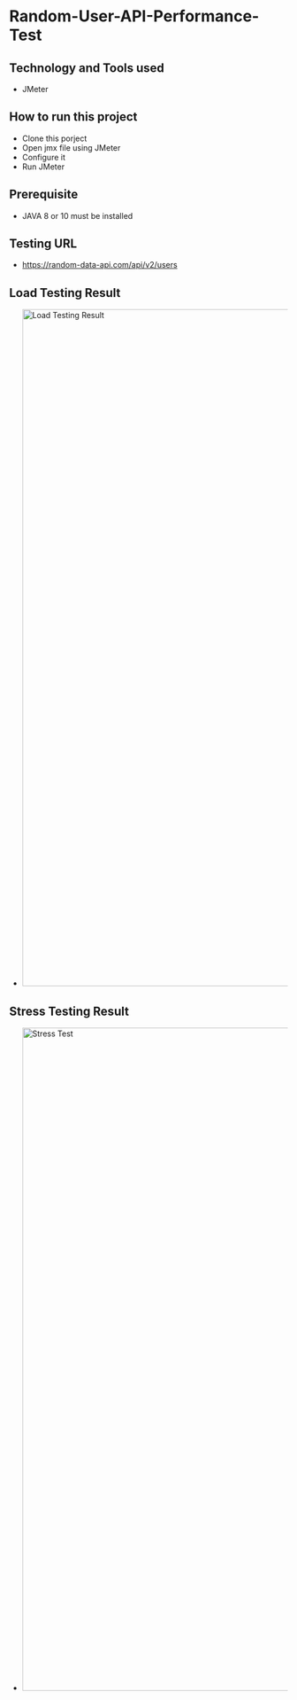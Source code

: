 # Random-User-API-Performance-Test

## Technology and Tools used
 - JMeter
 
## How to run this project
 - Clone this porject
 - Open jmx file using JMeter
 - Configure it 
 - Run JMeter

   
 ## Prerequisite
  - JAVA 8 or 10 must be installed
  
 ## Testing URL
  - https://random-data-api.com/api/v2/users
  
 ## Load Testing Result
  - <img width="1222" alt="Load Testing Result" src="https://user-images.githubusercontent.com/63944764/193613574-296257d0-df8e-4e48-97fe-34668c02a86b.png">

 ## Stress Testing Result
  - <img width="1197" alt="Stress Test" src="https://user-images.githubusercontent.com/63944764/193919406-07cd0793-0d6e-4b79-8879-8c4b25dba7fd.png">

